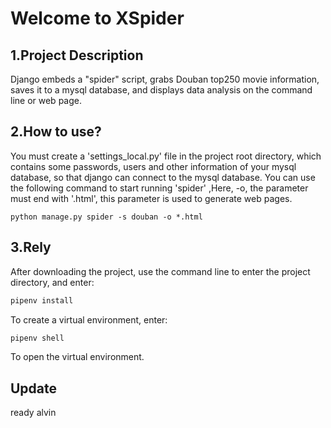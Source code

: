 # Welcome to XSpider
## 1.Project Description
   Django embeds a "spider" script, grabs Douban top250 movie information, saves it to a mysql database, and displays data analysis on the command line or web page.
## 2.How to use?
   You must create a 'settings_local.py' file in the project root directory, which contains some passwords, users and other information of your mysql database, so that django can connect to the mysql database. You can use the following command to start running 'spider' ,Here, -o, the parameter must end with '.html', this parameter is used to generate web pages.
   ```
python manage.py spider -s douban -o *.html
```
    
## 3.Rely
   After downloading the project, use the command line to enter the project directory, and enter:
   ```python
pipenv install
```
To create a virtual environment, enter:
```python
pipenv shell
```
To open the virtual environment.

## Update

ready
alvin
